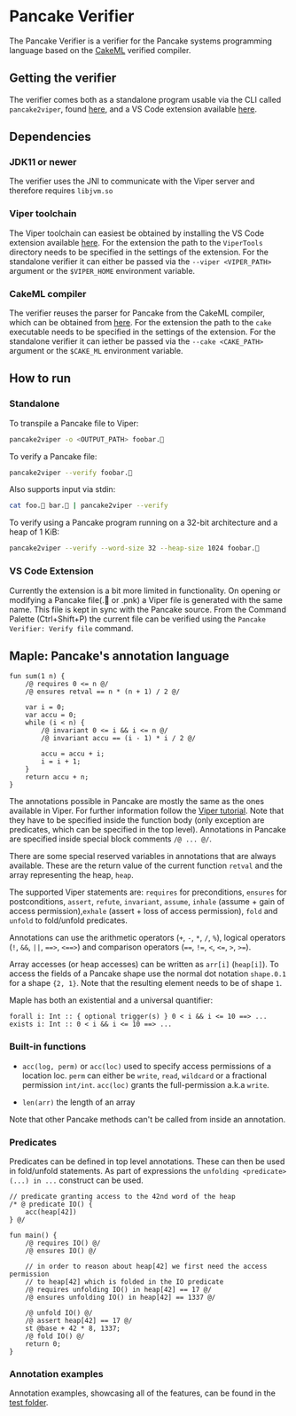 # Pancake Verifier

The Pancake Verifier is a verifier for the Pancake systems programming language based on the [CakeML](https://cakeml.orgca) verified compiler.

## Getting the verifier

The verifier comes both as a standalone program usable via the CLI called `pancake2viper`, found [here](https://github.com/alegnani/pancake-verifier/releases/), and a VS Code extension available [here](https://marketplace.visualstudio.com/items?itemName=alegnani.pancake-ide).

## Dependencies

### JDK11 or newer

The verifier uses the JNI to communicate with the Viper server and therefore requires `libjvm.so`

### Viper toolchain

The Viper toolchain can easiest be obtained by installing the VS Code extension available [here](https://marketplace.visualstudio.com/items?itemName=viper-admin.viper). For the extension the path to the `ViperTools` directory needs to be specified in the settings of the extension.
For the standalone verifier it can either be passed via the `--viper <VIPER_PATH>` argument or the `$VIPER_HOME` environment variable.

### CakeML compiler

The verifier reuses the parser for Pancake from the CakeML compiler, which can be obtained from [here](https://github.com/CakeML/cakeml/releases).
For the extension the path to the `cake` executable needs to be specified in the settings of the extension.
For the standalone verifier it can iether be passed via the `--cake <CAKE_PATH>` argument or the `$CAKE_ML` environment variable.

## How to run

### Standalone

To transpile a Pancake file to Viper: 
```bash
pancake2viper -o <OUTPUT_PATH> foobar.🥞
```

To verify a Pancake file: 
```bash
pancake2viper --verify foobar.🥞
```

Also supports input via stdin:
```bash
cat foo.🥞 bar.🥞 | pancake2viper --verify
```


To verify using a Pancake program running on a 32-bit architecture and a heap of 1 KiB:
```bash
pancake2viper --verify --word-size 32 --heap-size 1024 foobar.🥞
```

### VS Code Extension

Currently the extension is a bit more limited in functionality.
On opening or modifying a Pancake file(.🥞 or .pnk) a Viper file is generated with the same name. This file is kept in sync with the Pancake source.
From the Command Palette (Ctrl+Shift+P) the current file can be verified using the `Pancake Verifier: Verify file` command.

## Maple: Pancake's annotation language

```pancake
fun sum(1 n) {
    /@ requires 0 <= n @/
    /@ ensures retval == n * (n + 1) / 2 @/

    var i = 0;
    var accu = 0;
    while (i < n) {
        /@ invariant 0 <= i && i <= n @/
        /@ invariant accu == (i - 1) * i / 2 @/

        accu = accu + i;
        i = i + 1;
    }
    return accu + n;
}
```

The annotations possible in Pancake are mostly the same as the ones available in Viper. For further information follow the [Viper tutorial](https://viper.ethz.ch/tutorial).
Note that they have to be specified inside the function body (only exception are predicates, which can be specified in the top level).
Annotations in Pancake are specified inside special block comments `/@ ... @/`.

There are some special reserved variables in annotations that are always available.
These are the return value of the current function `retval` and the array representing the heap, `heap`.

The supported Viper statements are: `requires` for preconditions, `ensures` for postconditions, `assert`, `refute`, `invariant`, `assume`, `inhale` (assume + gain of access permission),`exhale` (assert + loss of access permission), `fold` and `unfold` to fold/unfold predicates.

Annotations can use the arithmetic operators (`+`, `-`, `*`, `/`, `%`), logical operators (`!`, `&&`, `||`, `==>`, `<==>`) and comparison operators (`==`, `!=`, `<`, `<=`, `>`, `>=`).

Array accesses (or heap accesses) can be written as `arr[i]` (`heap[i]`). To access the fields of a Pancake shape use the normal dot notation `shape.0.1` for a shape `{2, 1}`. Note that the resulting element needs to be of shape `1`.


Maple has both an existential and a universal quantifier:
```viper
forall i: Int :: { optional trigger(s) } 0 < i && i <= 10 ==> ...
exists i: Int :: 0 < i && i <= 10 ==> ...
```

### Built-in functions

 - `acc(log, perm)` or `acc(loc)` used to specify access permissions of a location loc. `perm` can either be `write`, `read`, `wildcard` or a fractional permission `int/int`.
 `acc(loc)` grants the full-permission a.k.a `write`.

 - `len(arr)` the length of an array

Note that other Pancake methods can't be called from inside an annotation.

### Predicates

Predicates can be defined in top level annotations.
These can then be used in fold/unfold statements.
As part of expressions the `unfolding <predicate>(...) in ...` construct can be used.
```pancake
// predicate granting access to the 42nd word of the heap
/* @ predicate IO() {
    acc(heap[42])
} @/

fun main() {
    /@ requires IO() @/
    /@ ensures IO() @/

    // in order to reason about heap[42] we first need the access permission
    // to heap[42] which is folded in the IO predicate
    /@ requires unfolding IO() in heap[42] == 17 @/
    /@ ensures unfolding IO() in heap[42] == 1337 @/

    /@ unfold IO() @/
    /@ assert heap[42] == 17 @/
    st @base + 42 * 8, 1337;
    /@ fold IO() @/
    return 0;
}

```

### Annotation examples

Annotation examples, showcasing all of the features, can be found in the [test folder](https://github.com/alegnani/pancake-verifier/tree/main/pancake2viper/tests).